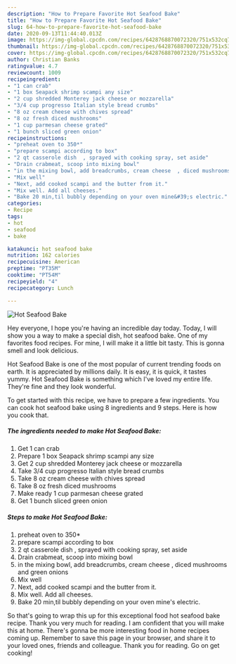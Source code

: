 ```yaml
---
description: "How to Prepare Favorite Hot Seafood Bake"
title: "How to Prepare Favorite Hot Seafood Bake"
slug: 64-how-to-prepare-favorite-hot-seafood-bake
date: 2020-09-13T11:44:40.013Z
image: https://img-global.cpcdn.com/recipes/6428768870072320/751x532cq70/hot-seafood-bake-recipe-main-photo.jpg
thumbnail: https://img-global.cpcdn.com/recipes/6428768870072320/751x532cq70/hot-seafood-bake-recipe-main-photo.jpg
cover: https://img-global.cpcdn.com/recipes/6428768870072320/751x532cq70/hot-seafood-bake-recipe-main-photo.jpg
author: Christian Banks
ratingvalue: 4.7
reviewcount: 1009
recipeingredient:
- "1 can crab"
- "1 box Seapack shrimp scampi any size"
- "2 cup shredded Monterey jack cheese or mozzarella"
- "3/4 cup progresso Italian style bread crumbs"
- "8 oz cream cheese with chives spread"
- "8 oz fresh diced mushrooms"
- "1 cup parmesan cheese grated"
- "1 bunch sliced green onion"
recipeinstructions:
- "preheat oven to 350*"
- "prepare scampi according to box"
- "2 qt casserole dish  , sprayed with cooking spray, set aside"
- "Drain crabmeat, scoop into mixing bowl"
- "in the mixing bowl, add breadcrumbs, cream cheese  , diced mushrooms and green onions"
- "Mix well"
- "Next, add cooked scampi and the butter from it."
- "Mix well. Add all cheeses."
- "Bake 20 min,til bubbly depending on your oven mine&#39;s electric."
categories:
- Recipe
tags:
- hot
- seafood
- bake

katakunci: hot seafood bake 
nutrition: 162 calories
recipecuisine: American
preptime: "PT35M"
cooktime: "PT54M"
recipeyield: "4"
recipecategory: Lunch

---
```



![Hot Seafood Bake](https://img-global.cpcdn.com/recipes/6428768870072320/751x532cq70/hot-seafood-bake-recipe-main-photo.jpg)

Hey everyone, I hope you're having an incredible day today. Today, I will show you a way to make a special dish, hot seafood bake. One of my favorites food recipes. For mine, I will make it a little bit tasty. This is gonna smell and look delicious.

Hot Seafood Bake is one of the most popular of current trending foods on earth. It is appreciated by millions daily. It is easy, it is quick, it tastes yummy. Hot Seafood Bake is something which I've loved my entire life. They're fine and they look wonderful.




To get started with this recipe, we have to prepare a few ingredients. You can cook hot seafood bake using 8 ingredients and 9 steps. Here is how you cook that.

<!--inarticleads1-->

##### The ingredients needed to make Hot Seafood Bake:

1. Get 1 can crab
1. Prepare 1 box Seapack shrimp scampi any size
1. Get 2 cup shredded Monterey jack cheese or mozzarella
1. Take 3/4 cup progresso Italian style bread crumbs
1. Take 8 oz cream cheese with chives spread
1. Take 8 oz fresh diced mushrooms
1. Make ready 1 cup parmesan cheese grated
1. Get 1 bunch sliced green onion




<!--inarticleads2-->

##### Steps to make Hot Seafood Bake:

1. preheat oven to 350*
1. prepare scampi according to box
1. 2 qt casserole dish  , sprayed with cooking spray, set aside
1. Drain crabmeat, scoop into mixing bowl
1. in the mixing bowl, add breadcrumbs, cream cheese  , diced mushrooms and green onions
1. Mix well
1. Next, add cooked scampi and the butter from it.
1. Mix well. Add all cheeses.
1. Bake 20 min,til bubbly depending on your oven mine&#39;s electric.




So that's going to wrap this up for this exceptional food hot seafood bake recipe. Thank you very much for reading. I am confident that you will make this at home. There's gonna be more interesting food in home recipes coming up. Remember to save this page in your browser, and share it to your loved ones, friends and colleague. Thank you for reading. Go on get cooking!
